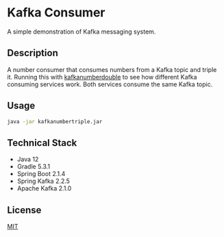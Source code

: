 # Kafka Consumer
A simple demonstration of Kafka messaging system.

## Description
A number consumer that consumes numbers from a Kafka topic and triple it. Running this with [kafkanumberdouble](https://github.com/quangnvien/kafkanumberdouble) to see how different Kafka consuming services work. Both services consume the same Kafka topic. 

## Usage
```bash
java -jar kafkanumbertriple.jar 
```

## Technical Stack
- Java 12
- Gradle 5.3.1
- Spring Boot 2.1.4
- Spring Kafka 2.2.5 
- Apache Kafka 2.1.0

## License
[MIT](https://choosealicense.com/licenses/mit/)
